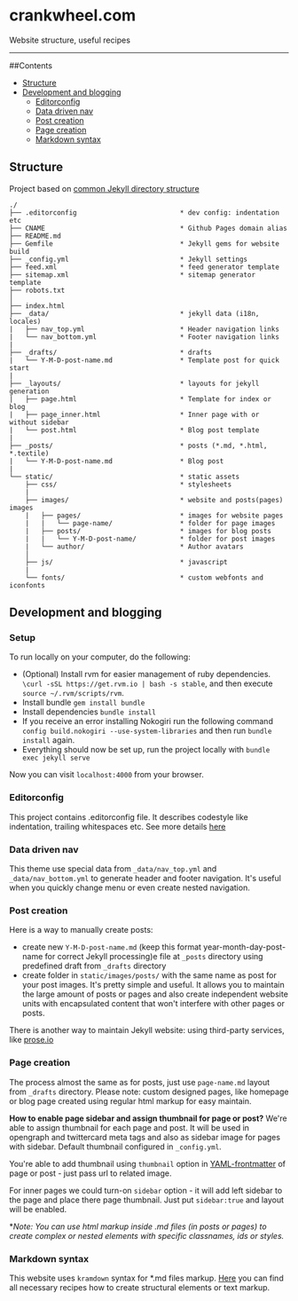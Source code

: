 # crankwheel.com

Website structure, useful recipes

---

##Contents
* [Structure](#structure)
* [Development and blogging](#development-and-blogging)
	- [Editorconfig](#editorconfig)
	- [Data driven nav](#data-driven-nav)
	- [Post creation](#post-creation)
	- [Page creation](#page-creation)
	- [Markdown syntax](#markdown-syntax)

## Structure
Project based on [common Jekyll directory structure](http://jekyllrb.com/docs/structure/)
```
./
├── .editorconfig                          * dev config: indentation etc
├── CNAME                                  * Github Pages domain alias
├── README.md
├── Gemfile                                * Jekyll gems for website build
├── _config.yml                            * Jekyll settings
├── feed.xml                               * feed generator template
├── sitemap.xml                            * sitemap generator template
├── robots.txt
│
├── index.html
├── _data/                                 * jekyll data (i18n, locales)
|   ├── nav_top.yml                        * Header navigation links
|   └── nav_bottom.yml                     * Footer navigation links
|
├── _drafts/                               * drafts
|   └── Y-M-D-post-name.md                 * Template post for quick start
|
├── _layouts/                              * layouts for jekyll generation
|   ├── page.html                          * Template for index or blog
|   ├── page_inner.html                    * Inner page with or without sidebar
|   └── post.html                          * Blog post template
|
├── _posts/                                * posts (*.md, *.html, *.textile)
|   └── Y-M-D-post-name.md                 * Blog post
|
└── static/                                * static assets
	├── css/                               * stylesheets
	|
	├── images/                            * website and posts(pages) images
	|   ├── pages/                         * images for website pages
	|	|   └── page-name/                 * folder for page images
	|   ├── posts/                         * images for blog posts
	|	|   └── Y-M-D-post-name/           * folder for post images
	|   └── author/                        * Author avatars
	│
	├── js/                                * javascript
	|
	└── fonts/                             * custom webfonts and iconfonts

```

## Development and blogging

### Setup
To run locally on your computer, do the following:
* (Optional) Install rvm for easier management of ruby dependencies. `\curl -sSL https://get.rvm.io | bash -s stable`, and then execute `source ~/.rvm/scripts/rvm`.
* Install bundle `gem install bundle`
* Install dependencies `bundle install`
* If you receive an error installing Nokogiri run the following command `config build.nokogiri --use-system-libraries` and then run `bundle install` again.
* Everything should now be set up, run the project locally with `bundle exec jekyll serve`

Now you can visit `localhost:4000` from your browser.


### Editorconfig
This project contains .editorconfig file. It describes codestyle like indentation, trailing whitespaces etc. See more details [here](http://editorconfig.org/) 

### Data driven nav
This theme use special data from `_data/nav_top.yml` and `_data/nav_bottom.yml` to generate header and footer navigation. It's useful when you quickly change menu or even create nested navigation.

### Post creation
Here is a way to manually create posts:
* create new `Y-M-D-post-name.md` (keep this format year-month-day-post-name for correct Jekyll processing)e file at `_posts` directory using predefined draft from `_drafts` directory
* create folder in `static/images/posts/` with the same name as post for your post images. It's pretty simple and useful. It allows you to maintain the large amount of posts or pages and also create independent website units with encapsulated content that won't interfere with other pages or posts.

There is another way to maintain Jekyll website: using third-party services, like [prose.io](http://prose.io/)

### Page creation
The process almost the same as for posts, just use `page-name.md` layout from `_drafts` directory. Please note: custom designed pages, like homepage or blog page created using regular html markup for easy maintain.

**How to enable page sidebar and assign thumbnail for page or post?**
We're able to assign thumbnail for each page and post. It will be used in opengraph and twittercard meta tags and also as sidebar image for pages with sidebar. Default thumbnail configured in `_config.yml`. 

You're able to add thumbnail using `thumbnail` option in [YAML-frontmatter](http://jekyllrb.com/docs/frontmatter/) of page or post - just pass url to related image.

For inner pages we could turn-on `sidebar` option - it will add left sidebar to the page and place there page thumbnail. Just put `sidebar:true` and layout will be enabled.

**Note: You can use html markup inside *.md files (in posts or pages) to create complex or nested elements with specific classnames, ids or styles.**

### Markdown syntax
This website uses `kramdown` syntax for *.md files markup. [Here](http://kramdown.gettalong.org/syntax.html) you can find all necessary recipes how to create structural elements or text markup.
